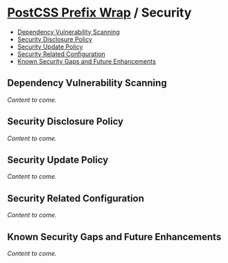 # [PostCSS Prefix Wrap](./README.md) / Security

-   [Dependency Vulnerability Scanning](#dependency-vulnerability-scanning)
-   [Security Disclosure Policy](#security-disclosure-policy)
-   [Security Update Policy](#security-update-policy)
-   [Security Related Configuration](#security-related-configuration)
-   [Known Security Gaps and Future Enhancements](#known-security-gaps-and-future-enhancements)

## Dependency Vulnerability Scanning

_Content to come._

## Security Disclosure Policy

_Content to come._

## Security Update Policy

_Content to come._

## Security Related Configuration

_Content to come._

## Known Security Gaps and Future Enhancements

_Content to come._
